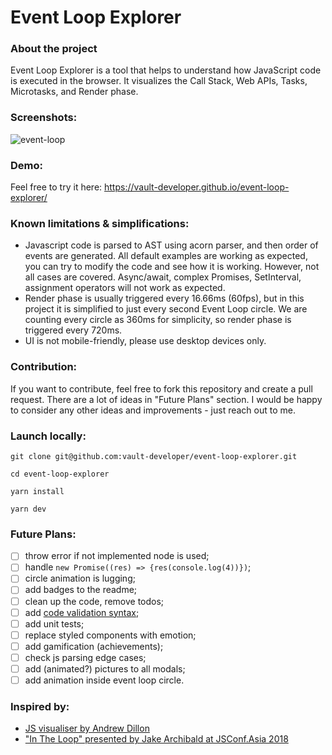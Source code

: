 # Event Loop Explorer

### About the project

Event Loop Explorer is a tool that helps to understand how JavaScript code is executed in the browser.
It visualizes the Call Stack, Web APIs, Tasks, Microtasks, and Render phase.

### Screenshots:

![event-loop](https://github.com/user-attachments/assets/9345e735-6a3e-4dd0-b10a-397ba7cc5969)

### Demo:

Feel free to try it here: https://vault-developer.github.io/event-loop-explorer/

### Known limitations & simplifications:

- Javascript code is parsed to AST using acorn parser, and then order of events are generated.
  All default examples are working as expected, you can try to modify the code and see how it is working.
  However, not all cases are covered.
  Async/await, complex Promises, SetInterval, assignment operators will not work as expected.
- Render phase is usually triggered every 16.66ms (60fps), but in this project it is simplified to just every second Event Loop circle.
  We are counting every circle as 360ms for simplicity, so render phase is triggered every 720ms.
- UI is not mobile-friendly, please use desktop devices only.

### Contribution:

If you want to contribute, feel free to fork this repository and create a pull request.
There are a lot of ideas in "Future Plans" section.
I would be happy to consider any other ideas and improvements - just reach out to me.

### Launch locally:

```
git clone git@github.com:vault-developer/event-loop-explorer.git

cd event-loop-explorer

yarn install

yarn dev
```

### Future Plans:

- [ ] throw error if not implemented node is used;
- [ ] handle `new Promise((res) => {res(console.log(4))})`;
- [ ] circle animation is lugging;
- [ ] add badges to the readme;
- [ ] clean up the code, remove todos;
- [ ] add [code validation syntax](https://github.com/ajaxorg/ace/wiki/Syntax-validation);
- [ ] add unit tests;
- [ ] replace styled components with emotion;
- [ ] add gamification (achievements);
- [ ] check js parsing edge cases;
- [ ] add (animated?) pictures to all modals;
- [ ] add animation inside event loop circle.

### Inspired by:

- [JS visualiser by Andrew Dillon](https://www.jsv9000.app/)
- ["In The Loop" presented by Jake Archibald at JSConf.Asia 2018](https://www.youtube.com/watch?v=cCOL7MC4Pl0)
